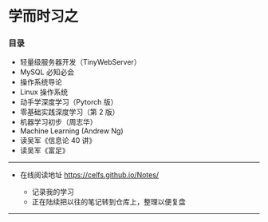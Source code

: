 # 学而时习之



### 目录

* 轻量级服务器开发（TinyWebServer）
* MySQL 必知必会
* 操作系统导论
* Linux 操作系统
* 动手学深度学习（Pytorch 版）
* 零基础实践深度学习（第 2 版）
* 机器学习初步（周志华）
* Machine Learning (Andrew Ng)
* 读吴军《信息论 40 讲》
* 读吴军《富足》



------



* 在线阅读地址 https://celfs.github.io/Notes/

  * 记录我的学习
  * 正在陆续把以往的笔记转到仓库上，整理以便复盘





------



